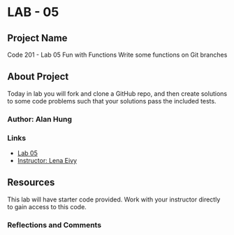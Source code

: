# LAB - 05

## Project Name

Code 201 - Lab 05
Fun with Functions
Write some functions on Git branches

## About Project

Today in lab you will fork and clone a GitHub repo, and then create solutions to some code problems such that your solutions pass the included tests.

### Author: Alan Hung

### Links

- [Lab 05](index.html)
- [Instructor: Lena Eivy](mailto:lena@codefellows.com)

## Resources

This lab will have starter code provided. Work with your instructor directly to gain access to this code.

### Reflections and Comments